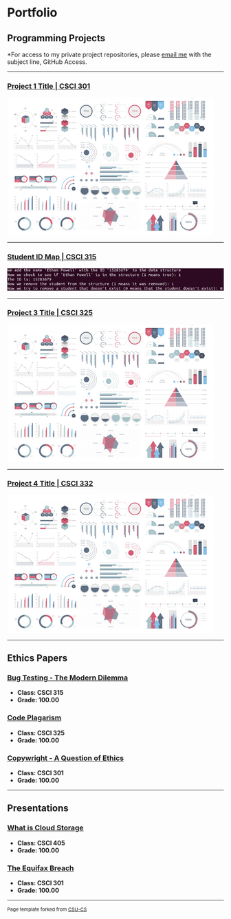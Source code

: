 Portfolio
=========

Programming Projects
--------------------

*For access to my private project repositories, please [email me](mailto:erpowell@csustudent.net?subject=GitHub%20Access) with the subject line, GitHub Access.

---
### [Project 1 Title | CSCI 301](project1)

![Project 1 Thumbnail Name](images/dummy_thumbnail.jpg)

---
### [Student ID Map | CSCI 315](project1)

![Map Structure](images/Map_Project.jpg)

---
### [Project 3 Title | CSCI 325](project1)

![Project 3 Thumbnail Name](images/dummy_thumbnail.jpg)

---
### [Project 4 Title | CSCI 332](project1)

![Project 4 Thumbnail Name](images/dummy_thumbnail.jpg)

---

Ethics Papers
-------------

### [Bug Testing - The Modern Dilemma](/pdf/Bug_Testing-The_Modern_Dilemma.pdf)

-   **Class: CSCI 315**  
-   **Grade: 100.00**

### [Code Plagarism](/pdf/Code_Plagarism.pdf)

-   **Class: CSCI 325** 
-   **Grade: 100.00**

### [Copywright - A Question of Ethics](/pdf/Copywright-A_Question_of_Ethics.pdf)

-   **Class: CSCI 301** 
-   **Grade: 100.00**

---

Presentations
-------------

### [What is Cloud Storage](/pdf/Cloud_Storage.pdf)

- **Class: CSCI 405** 
- **Grade: 100.00**


### [The Equifax Breach](/pdf/Equifax_Breach.pdf)

- **Class: CSCI 301** 
- **Grade: 100.00**

---

<p style="font-size:11px">Page template forked from <a href="https://github.com/csu-cs/csci-portfolio">CSU-CS</a></p>
<!-- Remove above link if you don't want to attributive -->
